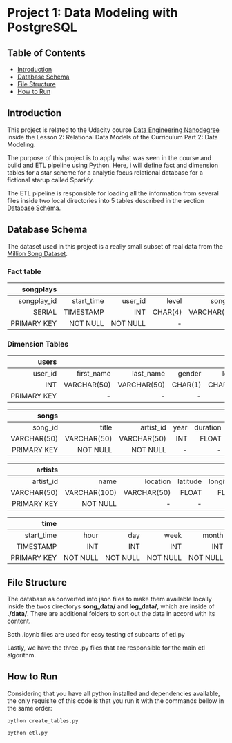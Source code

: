 # **Project 1: Data Modeling with PostgreSQL**

## **Table of Contents**
* [Introduction](#Introduction)
* [Database Schema](#Database-Schema)
* [File Structure](#File-Structure)
* [How to Run](#How-to-Run)

## **Introduction**

This project is related to the Udacity course [Data Engineering Nanodegree](https://www.udacity.com/course/data-engineer-nanodegree--nd027) inside the Lesson 2: Relational Data Models of the Curriculum Part 2: Data Modeling.

The purpose of this project is to apply what was seen in the course and build and ETL pipeline using Python. Here, i will define fact and dimension tables for a star scheme for a analytic focus relational database for a fictional starup called Sparkfy.

The ETL pipeline is responsible for loading all the information from several files inside two local directories into 5 tables described in the section [Database Schema](#Database-Schema).

## **Database Schema**
The dataset used in this project is a ~~really~~ small subset of real data from the [Million Song Dataset](http://millionsongdataset.com/).

### Fact table
|songplays|||||||||
|---:|---:|---:|---:|---:|---:|---:|---:|---:|
|songplay_id|start_time|user_id|level|song_id|artist_id|session_id|location|user_agent|
|SERIAL|TIMESTAMP|INT|CHAR(4)|VARCHAR(50)|VARCHAR(50)|INT|VARCHAR(50)|VARCHAR(150)|
|PRIMARY&#160;KEY|NOT NULL|NOT&#160;NULL|-|-|-|-|-|-|

### Dimension Tables
|users|||||
|---:|---:|---:|---:|---:|
|user_id|first_name|last_name|gender|level|
|INT|VARCHAR(50)|VARCHAR(50)|CHAR(1)|CHAR(4)|
|PRIMARY&#160;KEY|-|-|-|-|

|songs|||||
|---:|---:|---:|---:|---:|
|song_id|title|artist_id|year|duration|
|VARCHAR(50)|VARCHAR(50)|VARCHAR(50)|INT|FLOAT|
|PRIMARY&#160;KEY|NOT&#160;NULL|NOT&#160;NULL|-|-|

|artists|||||
|---:|---:|---:|---:|---:|
|artist_id|name|location|latitude|longitude|
|VARCHAR(50)|VARCHAR(100)|VARCHAR(50)|FLOAT|FLOAT|
|PRIMARY&#160;KEY|NOT&#160;NULL|-|-|-|

|time|||||||
|---:|---:|---:|---:|---:|---:|---:|
|start_time|hour|day|week|month|year|weekday|
|TIMESTAMP|INT|INT|INT|INT|INT|INT|
|PRIMARY&#160;KEY|NOT&#160;NULL|NOT&#160;NULL|NOT&#160;NULL|NOT&#160;NULL|NOT&#160;NULL|NOT&#160;NULL|

## **File Structure**
The database as converted into json files to make them available locally inside the twos directorys **song_data/** and **log_data/**, which are inside of **./data/**. There are additional folders to sort out the data in accord with its content.

Both .ipynb files are used for easy testing of subparts of etl&period;py

Lastly, we have the three .py files that are responsible for the main etl algorithm.

## **How to Run**
Considering that you have all python installed and dependencies available, the only requisite of this code is that you run it with the commands bellow in the same order:

`python create_tables.py`

`python etl.py`
